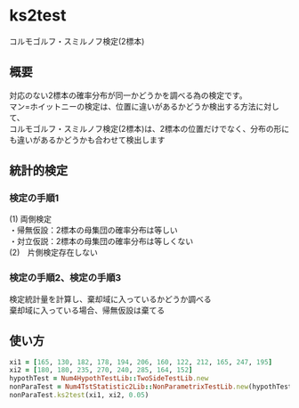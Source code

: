 ks2test
=======
コルモゴルフ・スミルノフ検定(2標本)

## 概要

対応のない2標本の確率分布が同一かどうかを調べる為の検定です。  
マン=ホイットニーの検定は、位置に違いがあるかどうか検出する方法に対して、  
コルモゴルフ・スミルノフ検定(2標本)は、2標本の位置だけでなく、分布の形にも違いがあるかどうかも合わせて検出します

## 統計的検定
### 検定の手順1

(1) 両側検定  
・帰無仮設：2標本の母集団の確率分布は等しい  
・対立仮説：2標本の母集団の確率分布は等しくない  
(2)　片側検定存在しない

### 検定の手順2、検定の手順3

検定統計量を計算し、棄却域に入っているかどうか調べる  
棄却域に入っている場合、帰無仮設は棄てる

## 使い方

```ruby
xi1 = [165, 130, 182, 178, 194, 206, 160, 122, 212, 165, 247, 195]
xi2 = [180, 180, 235, 270, 240, 285, 164, 152]
hypothTest = Num4HypothTestLib::TwoSideTestLib.new
nonParaTest = Num4TstStatistic2Lib::NonParametrixTestLib.new(hypothTest)
nonParaTest.ks2test(xi1, xi2, 0.05)
```

